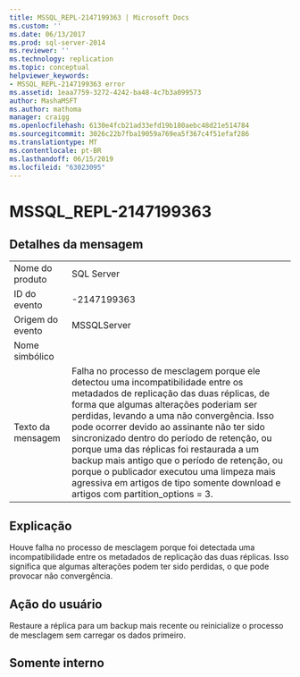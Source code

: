 ```yaml
---
title: MSSQL_REPL-2147199363 | Microsoft Docs
ms.custom: ''
ms.date: 06/13/2017
ms.prod: sql-server-2014
ms.reviewer: ''
ms.technology: replication
ms.topic: conceptual
helpviewer_keywords:
- MSSQL_REPL-2147199363 error
ms.assetid: 1eaa7759-3272-4242-ba48-4c7b3a099573
author: MashaMSFT
ms.author: mathoma
manager: craigg
ms.openlocfilehash: 6130e4fcb21ad33efd19b180aebc48d21e514784
ms.sourcegitcommit: 3026c22b7fba19059a769ea5f367c4f51efaf286
ms.translationtype: MT
ms.contentlocale: pt-BR
ms.lasthandoff: 06/15/2019
ms.locfileid: "63023095"
---
```

# <a name="mssqlrepl-2147199363"></a>MSSQL_REPL-2147199363
    
## <a name="message-details"></a>Detalhes da mensagem  
  
|||  
|-|-|  
|Nome do produto|SQL Server|  
|ID do evento|-2147199363|  
|Origem do evento|MSSQLServer|  
|Nome simbólico||  
|Texto da mensagem|Falha no processo de mesclagem porque ele detectou uma incompatibilidade entre os metadados de replicação das duas réplicas, de forma que algumas alterações poderiam ser perdidas, levando a uma não convergência. Isso pode ocorrer devido ao assinante não ter sido sincronizado dentro do período de retenção, ou porque uma das réplicas foi restaurada a um backup mais antigo que o período de retenção, ou porque o publicador executou uma limpeza mais agressiva em artigos de tipo somente download e artigos com partition_options = 3.|  
  
## <a name="explanation"></a>Explicação  
 Houve falha no processo de mesclagem porque foi detectada uma incompatibilidade entre os metadados de replicação das duas réplicas. Isso significa que algumas alterações podem ter sido perdidas, o que pode provocar não convergência.  
  
## <a name="user-action"></a>Ação do usuário  
 Restaure a réplica para um backup mais recente ou reinicialize o processo de mesclagem sem carregar os dados primeiro.  
  
## <a name="internal-only"></a>Somente interno  
  
